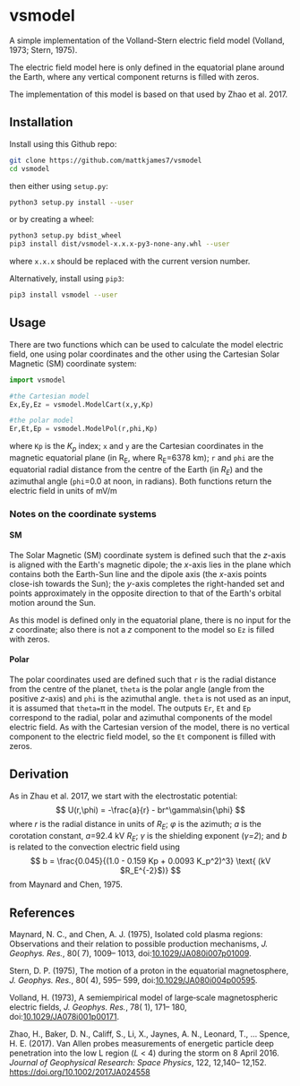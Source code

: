 # vsmodel
A simple implementation of the Volland-Stern electric field model (Volland, 1973; Stern, 1975).

The electric field model here is only defined in the equatorial plane around the Earth, where any vertical component returns is filled with zeros.

The implementation of this model is based on that used by Zhao et al. 2017.

## Installation

Install using this Github repo:

```bash
git clone https://github.com/mattkjames7/vsmodel
cd vsmodel
```

then either using `setup.py`:

```bash
python3 setup.py install --user
```

or by creating a wheel:

```bash
python3 setup.py bdist_wheel
pip3 install dist/vsmodel-x.x.x-py3-none-any.whl --user
```

where `x.x.x` should be replaced with the current version number.



Alternatively, install using `pip3`:

```bash
pip3 install vsmodel --user
```



## Usage

There are two functions which can be used to calculate the model electric field, one using polar coordinates and the other using the Cartesian Solar Magnetic (SM) coordinate system:

```python
import vsmodel

#the Cartesian model
Ex,Ey,Ez = vsmodel.ModelCart(x,y,Kp)

#the polar model
Er,Et,Ep = vsmodel.ModelPol(r,phi,Kp)
```

where `Kp` is the *K<sub>p</sub>* index; `x` and `y`  are the Cartesian coordinates in the magnetic equatorial plane (in R<sub>E</sub>, where R<sub>E</sub>=6378 km); `r` and `phi` are the equatorial radial distance from the centre of the Earth (in *R<sub>E</sub>*) and the azimuthal angle (`phi`=0.0 at noon, in radians). Both functions return the electric field in units of mV/m

### Notes on the coordinate systems

#### SM

The Solar Magnetic (SM) coordinate system is defined such that the *z*-axis is aligned with the Earth's magnetic dipole; the *x*-axis lies in the plane which contains both the Earth-Sun line and the dipole axis (the *x*-axis points close-ish towards the Sun); the *y*-axis completes the right-handed set and points approximately in the opposite direction to that of the Earth's orbital motion around the Sun.

As this model is defined only in the equatorial plane, there is no input for the *z* coordinate; also there is not a *z* component to the model so `Ez` is filled with zeros.

#### Polar

The polar coordinates used are defined such that `r` is the radial distance from the centre of the planet, `theta` is the polar angle (angle from the positive *z*-axis) and `phi` is the azimuthal angle. `theta` is not used as an input, it is assumed that `theta=`&pi; in the model. The outputs `Er`, `Et` and `Ep` correspond to the radial, polar and azimuthal components of the model electric field. As with the Cartesian version of the model, there is no vertical component to the electric field model, so the `Et` component is filled with zeros.

## Derivation

As in Zhau et al. 2017, we start with the electrostatic potential:
$$
U(r,\phi) = -\frac{a}{r} - br^\gamma\sin{\phi}
$$
where *r* is the radial distance in units of *R<sub>E</sub>*; *&phi;* is the azimuth; *a* is the corotation constant, *a*=92.4 kV *R<sub>E</sub>*; *&gamma;* is the shielding exponent (*&gamma;=2*); and *b* is related to the convection electric field using 
$$
b = \frac{0.045}{(1.0 - 0.159 Kp + 0.0093 K_p^2)^3} \text{ (kV $R_E^{-2}$)}
$$
from Maynard and Chen, 1975.



## References

Maynard, N. C., and Chen, A. J. (1975), Isolated cold plasma regions: Observations and their relation to possible production mechanisms, *J. Geophys. Res.*, 80( 7), 1009– 1013, doi:[10.1029/JA080i007p01009](https://doi.org/10.1029/JA080i007p01009).

Stern, D. P. (1975), The motion of a proton in the equatorial magnetosphere, *J. Geophys. Res.*, 80( 4), 595– 599, doi:[10.1029/JA080i004p00595](https://doi.org/10.1029/JA080i004p00595).

Volland, H. (1973), A semiempirical model of large‐scale magnetospheric electric fields, *J. Geophys. Res.*, 78( 1), 171– 180, doi:[10.1029/JA078i001p00171](https://doi.org/10.1029/JA078i001p00171).

Zhao, H., Baker, D. N., Califf, S., Li, X., Jaynes, A. N., Leonard, T., … Spence, H. E. (2017). Van Allen probes measurements of energetic particle deep penetration into the low L region (*L* < 4) during the storm on 8 April 2016. *Journal of Geophysical Research: Space Physics*, 122, 12,140– 12,152. https://doi.org/10.1002/2017JA024558